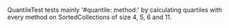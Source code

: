 QuantileTest tests mainly '#quantile: method:' by calculating quartiles with every method on SortedCollections of size 4, 5, 6 and 11.